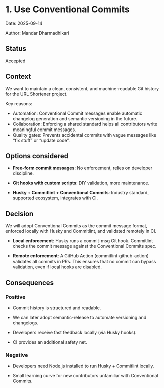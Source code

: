 # 1. Use Conventional Commits

Date: 2025-09-14

Author: Mandar Dharmadhikari

## Status

Accepted

## Context

We want to maintain a clean, consistent, and machine-readable Git history for the URL Shortener project.

Key reasons:

* Automation: Conventional Commit messages enable automatic changelog generation and semantic versioning in the future.
* Collaboration: Enforcing a shared standard helps all contributors write meaningful commit messages.
* Quality gates: Prevents accidental commits with vague messages like “fix stuff” or “update code”.

## Options considered

* **Free-form commit messages**: No enforcement, relies on developer discipline.

* **Git hooks with custom scripts**: DIY validation, more maintenance.

* **Husky + Commitlint + Conventional Commits**: Industry standard, supported ecosystem, integrates with CI.

## Decision

We will adopt Conventional Commits as the commit message format, enforced locally with Husky and Commitlint, and validated remotely in CI.

* **Local enforcement**: Husky runs a commit-msg Git hook. Commitlint checks the commit message against the Conventional Commits spec.

* **Remote enforcement**: A GitHub Action (commitlint-github-action) validates all commits in PRs. This ensures that no commit can bypass validation, even if local hooks are disabled.

## Consequences

### Positive

* Commit history is structured and readable.

* We can later adopt semantic-release to automate versioning and changelogs.

* Developers receive fast feedback locally (via Husky hooks).

* CI provides an additional safety net.

### Negative

* Developers need Node.js installed to run Husky + Commitlint locally.

* Small learning curve for new contributors unfamiliar with Conventional Commits.
